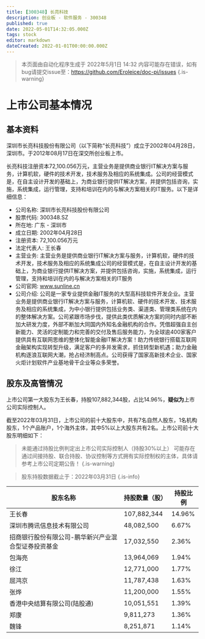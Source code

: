 ```yaml
---
title: [300348] 长亮科技
description: 创业板 - 软件服务 - 300348
published: true
date: 2022-05-01T14:32:05.000Z
tags: stock
editor: markdown
dateCreated: 2022-01-01T00:00:00.000Z
---
```


> 本页面由自动化程序生成于 2022年5月1日 14:32
> 内容可能存在错误，如有bug请提交issue至：https://github.com/Eroleice/doc-pi/issues
{.is-warning}

# 上市公司基本情况

## 基本资料

深圳市长亮科技股份有限公司（以下简称“长亮科技”）成立于2002年04月28日，深圳市。于2012年08月17日在深交所创业板上市。

长亮科技注册资本72,100.056万元，主营业务是提供商业银行IT解决方案与服务，计算机软，硬件的技术开发，技术服务及相应的系统集成。公司的经营模式是，在自主设计开发的基础上，为商业银行提供IT解决方案，并提供包括咨询，实施，系统集成，运行管理，支持和培训在内的与解决方案相关的IT服务。以下是详细信息：

- 公司名称: 深圳市长亮科技股份有限公司
- 股票代码: 300348.SZ
- 所在地: 广东 - 深圳市
- 成立日期: 2002年04月28日
- 注册资本: 72,100.056万元
- 法定代表人: 王长春
- 主营业务: 主营业务是提供商业银行IT解决方案与服务，计算机软，硬件的技术开发，技术服务及相应的系统集成公司的经营模式是，在自主设计开发的基础上，为商业银行提供IT解决方案，并提供包括咨询，实施，系统集成，运行管理，支持和培训在内的与解决方案相关的IT服务
- 公司官网: www.sunline.cn
- 公司介绍: 公司是一家专业提供金融IT服务的大型高科技软件开发企业。主营业务是提供商业银行IT解决方案与服务，计算机软、硬件的技术开发、技术服务及相应的系统集成，为中小银行提供包括业务类、渠道类、管理类系统在内的整体解决方案。公司紧跟市场步伐，提供此类优质解决方案的同时内部不断加大研发力度，外部不断加大同国内外知名金融机构的合作。凭借超强自主创新能力、灵活的定制能力和完善的交付及售后服务能力，为全球逾400家客户提供具有互联网思维的整体化智能金融IT解决方案！助力传统银行搭载互联网金融架构实现转型升级，满足客户的多并发需求，抓住转型新机遇；助力金融机构逐浪互联网大潮，抢占经济制高点。公司获得了国家高新技术企业、国家火炬计划软件产业基地骨干企业等众多荣誉。


## 股东及高管情况

上市公司第一大股东为王长春，持股107,882,344股，占比14.96%，**疑似为**上市公司实际控制人。

截至2022年03月31日，上市公司的前十大股东中，共有7名自然人股东，1名机构股东，1个产品账户，1个海外主体，其中5%以上大股东共有2名。上市公司前十大股东明细如下：

> 未能通过持股比例判定出上市公司实际控制人（持股30%以上）
> 可能存在通过间接持股、联合持股、协议控制等方式拥有实际控制权的主体，具体请参考上市公司定期公告！
{.is-warning}

> 股东持股数据截止于：2022年03月31日
{.is-info}

| 股东名称 | 持股数量（股） | 持股比例 |
| --- | --- | --- |
| 王长春 | 107,882,344 | 14.96% |
| 深圳市腾讯信息技术有限公司 | 48,082,500 | 6.67% |
| 招商银行股份有限公司-鹏华新兴产业混合型证券投资基金 | 17,032,550 | 2.36% |
| 包海亮 | 13,964,069 | 1.94% |
| 徐江 | 12,771,000 | 1.77% |
| 屈鸿京 | 11,787,438 | 1.63% |
| 张烨 | 11,200,000 | 1.55% |
| 香港中央结算有限公司(陆股通) | 10,051,551 | 1.39% |
| 郑康 | 9,811,273 | 1.36% |
| 魏锋 | 8,251,871 | 1.14% |




